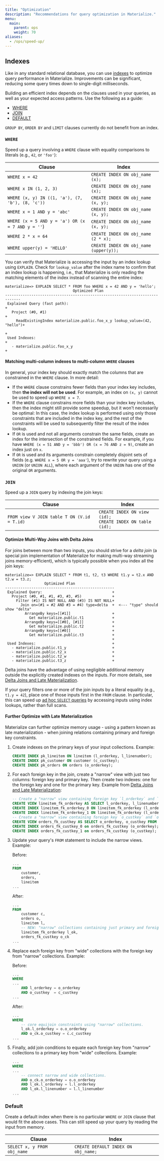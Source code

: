 ```yaml
---
title: "Optimization"
description: "Recommendations for query optimization in Materialize."
menu:
  main:
    parent: ops
    weight: 70
aliases:
  - /ops/speed-up/
---
```


## Indexes

Like in any standard relational database, you can use [indexes](/overview/key-concepts/#indexes) to optimize query performance in Materialize. Improvements can be significant, reducing some query times down to single-digit milliseconds.

Building an efficient index depends on the clauses used in your queries, as well as your expected access patterns. Use the following as a guide:

* [WHERE](#where)
* [JOIN](#join)
* [DEFAULT](#default)

`GROUP BY`, `ORDER BY` and `LIMIT` clauses currently do not benefit from an index.


### `WHERE`
Speed up a query involving a `WHERE` clause with equality comparisons to literals (e.g., `42`, or `'foo'`):

| Clause                                            | Index                                    |
|---------------------------------------------------|------------------------------------------|
| `WHERE x = 42`                                    | `CREATE INDEX ON obj_name (x);`        |
| `WHERE x IN (1, 2, 3)`                            | `CREATE INDEX ON obj_name (x);`        |
| `WHERE (x, y) IN ((1, 'a'), (7, 'b'), (8, 'c'))`  | `CREATE INDEX ON obj_name (x, y);`     |
| `WHERE x = 1 AND y = 'abc'`                       | `CREATE INDEX ON obj_name (x, y);`     |
| `WHERE (x = 5 AND y = 'a') OR (x = 7 AND y = ''`) | `CREATE INDEX ON obj_name (x, y);`     |
| `WHERE 2 * x = 64`                                | `CREATE INDEX ON obj_name (2 * x);`    |
| `WHERE upper(y) = 'HELLO'`                        | `CREATE INDEX ON obj_name (upper(y));` |

You can verify that Materialize is accessing the input by an index lookup using `EXPLAIN`. Check for `lookup_value` after the index name to confirm that an index lookup is happening, i.e., that Materialize is only reading the matching elements of the index instead of scanning the entire index:
```
materialize=> EXPLAIN SELECT * FROM foo WHERE x = 42 AND y = 'hello';
                               Optimized Plan
-----------------------------------------------------------------------------
 Explained Query (fast path):                                               +
   Project (#0, #1)                                                         +
     ReadExistingIndex materialize.public.foo_x_y lookup_value=(42, "hello")+
                                                                            +
 Used Indexes:                                                              +
   - materialize.public.foo_x_y                                             +
```

#### Matching multi-column indexes to multi-column `WHERE` clauses

In general, your index key should exactly match the columns that are constrained in the `WHERE` clause. In more detail:
- If the `WHERE` clause constrains fewer fields than your index key includes, then **the index will not be used**. For example, an index on `(x, y)` cannot be used to speed up `WHERE x = 7`.
- If the `WHERE` clause constrains more fields than your index key includes, then the index might still provide some speedup, but it won't necessarily be optimal: In this case, the index lookup is performed using only those constraints that are included in the index key, and the rest of the constraints will be used to subsequently filter the result of the index lookup.
- If `OR` is used and not all arguments constrain the same fields, create an index for the intersection of the constrained fields. For example, if you have `WHERE (x = 51 AND y = 'bbb') OR (x = 76 AND z = 9)`, create an index just on `x`.
- If `OR` is used and its arguments constrain completely disjoint sets of fields (e.g. `WHERE x = 5 OR y = 'aaa'`), try to rewrite your query using a `UNION` (or `UNION ALL`), where each argument of the `UNION` has one of the original `OR` arguments.

### `JOIN`
Speed up a `JOIN` query by indexing the join keys:

Clause                                      | Index                                                                       |
--------------------------------------------|-----------------------------------------------------------------------------|
`FROM view V JOIN table T ON (V.id = T.id)` | `CREATE INDEX ON view (id);` <br /> `CREATE INDEX ON table (id);`           |

#### Optimize Multi-Way Joins with Delta Joins

For joins between more than two inputs, you should strive for a *delta join* (a special join implementation of Materialize for making multi-way streaming joins memory-efficient), which is typically possible when you index all the join keys:
```
materialize=> EXPLAIN SELECT * FROM t1, t2, t3 WHERE t1.y = t2.x AND t2.w = t3.z;
                  Optimized Plan
--------------------------------------------------
 Explained Query:                                +
   Project (#0, #1, #1, #3, #3, #5)              +
     Filter (#1) IS NOT NULL AND (#3) IS NOT NULL+
       Join on=(#1 = #2 AND #3 = #4) type=delta  +  <--- "type" should show "delta"
         ArrangeBy keys=[[#1]]                   +
           Get materialize.public.t1             +
         ArrangeBy keys=[[#0], [#1]]             +
           Get materialize.public.t2             +
         ArrangeBy keys=[[#0]]                   +
           Get materialize.public.t3             +
                                                 +
 Used Indexes:                                   +
   - materialize.public.t1_y                     +
   - materialize.public.t2_x                     +
   - materialize.public.t2_w                     +
   - materialize.public.t3_z                     +
```
Delta joins have the advantage of using negligible additional memory outside the explicitly created indexes on the inputs. For more details, see [Delta Joins and Late Materialization](/overview/delta-joins).

If your query filters one or more of the join inputs by a literal equality (e.g., `t1.y = 42`), place one of those inputs first in the `FROM` clause. In particular, this can speed up [ad hoc `SELECT` queries](/sql/select/#ad-hoc-queries) by accessing inputs using index lookups, rather than full scans.

#### Further Optimize with Late Materialization

Materialize can further optimize memory usage - using a pattern known as late materialization - when joining relations containing primary and foreign key constraints.

1. Create indexes on the primary keys of your input collections. Example:
    ```sql
    CREATE INDEX pk_lineitem ON lineitem (l_orderkey, l_linenumber);
    CREATE INDEX pk_customer ON customer (c_custkey);
    CREATE INDEX pk_orders ON orders (o_orderkey);
    ```
2. For each foreign key in the join, create a "narrow" view with just two columns: foreign key and primary key. Then create two indexes: one for the foreign key and one for the primary key. Example from [Delta Joins and Late Materialization](/overview/delta-joins):
    ```sql
    -- Create a "narrow" view containing foreign key `l_orderkey` and `lineitem`'s composite primary key (l_orderkey, l_linenumber) and their respective indexes.
    CREATE VIEW lineitem_fk_orderkey AS SELECT l_orderkey, l_linenumber FROM lineitem;
    CREATE INDEX lineitem_fk_orderkey_0 ON lineitem_fk_orderkey (l_orderkey, l_linenumber);
    CREATE INDEX lineitem_fk_orderkey_1 ON lineitem_fk_orderkey (l_orderkey);
    -- Create a "narrow" view containing foreign key `o_custkey` and `orders`'s primary key `o_orderkey` and their respective indexes.
    CREATE VIEW orders_fk_custkey AS SELECT o_orderkey, o_custkey FROM orders;
    CREATE INDEX orders_fk_custkey_0 on orders_fk_custkey (o_orderkey);
    CREATE INDEX orders_fk_custkey_1 on orders_fk_custkey (o_custkey);
    ```
3. Update your query's `FROM` statement to include the narrow views. Example:
    
    Before:
    ```sql
    ...
    FROM
        customer,
        orders,
        lineitem
    ...
    ```
    After:
    ```sql
    ...
    FROM
        customer c,
        orders o,
        lineitem l,
        -- NEW: "narrow" collections containing just primary and foreign keys.
        lineitem_fk_orderkey l_ok,
        orders_fk_custkey o_ck
    ...
    ```
4. Replace each foreign key from "wide" collections with the foreign key from "narrow" collections. Example:
    
    Before:
    ```sql
    ...
    WHERE
    ...
        AND l_orderkey = o_orderkey
        AND o_custkey  = c_custkey
    ...
    ```
    After:
    ```sql
    ...
    WHERE
        -- core equijoin constraints using "narrow" collections.
        l_ok.l_orderkey = o.o_orderkey
        AND o_ck.o_custkey = c.c_custkey
    ...
    ```
5. Finally, add join conditions to equate each foreign key from "narrow" collections to a primary key from "wide" collections. Example:
    ```sql
    ...
    WHERE
    ...
        -- connect narrow and wide collections.
        AND o_ck.o_orderkey = o.o_orderkey
        AND l_ok.l_orderkey = l.l_orderkey
        AND l_ok.l_linenumber = l.l_linenumber
    ...
    ```

### Default

Create a default index when there is no particular `WHERE` or `JOIN` clause that would fit the above cases. This can still speed up your query by reading the input from memory.

Clause                                               | Index                               |
-----------------------------------------------------|-------------------------------------|
`SELECT x, y FROM obj_name`                          | `CREATE DEFAULT INDEX ON obj_name;` |
